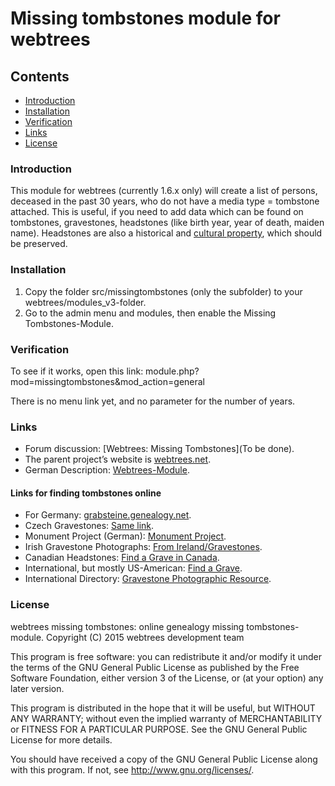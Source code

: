# Missing tombstones module for webtrees


## Contents

* [Introduction](#introduction)
* [Installation](#installation)
* [Verification](#verification)
* [Links](#links)
* [License](#license)

### Introduction

This module for webtrees (currently 1.6.x only) will create a list of persons, deceased in the past 30 years,
who do not have a media type = tombstone attached. This is useful, if you need to add data which can be found
on tombstones, gravestones, headstones (like birth year, year of death, maiden name). Headstones are also a historical and 
[cultural property](https://en.wikipedia.org/wiki/Cultural_property), which should be preserved.


### Installation
1. Copy the folder src/missingtombstones (only the subfolder) to your webtrees/modules_v3-folder.
2. Go to the admin menu and modules, then enable the Missing Tombstones-Module.

### Verification
To see if it works, open this link: 
    module.php?mod=missingtombstones&mod_action=general

There is no menu link yet, and no parameter for the number of years.

### Links
* Forum discussion: [Webtrees: Missing Tombstones](To be done).
* The parent project’s website is [webtrees.net](http://webtrees.net).
* German Description: [Webtrees-Module](https://www.bmarwell.de/projekte/webtrees-module/).

#### Links for finding tombstones online
* For Germany: [grabsteine.genealogy.net](http://grabsteine.genealogy.net).
* Czech Gravestones: [Same link](http://grabsteine.genealogy.net/cemlist.php?n=CZ).
* Monument Project (German): [Monument Project](http://www.denkmalprojekt.org/).
* Irish Gravestone Photographs: [From Ireland/Gravestones](http://www.from-ireland.net/free-gravestone-photographs/).
* Canadian Headstones: [Find a Grave in Canada](http://canadianheadstones.com/findagrave.htm).
* International, but mostly US-American: [Find a Grave](http://www.findagrave.com/). 
* International Directory: [Gravestone Photographic Resource](http://www.gravestonephotos.com/).


### License
webtrees missing tombstones: online genealogy missing tombstones-module.
Copyright (C) 2015 webtrees development team

This program is free software: you can redistribute it and/or modify
it under the terms of the GNU General Public License as published by
the Free Software Foundation, either version 3 of the License, or
(at your option) any later version.

This program is distributed in the hope that it will be useful,
but WITHOUT ANY WARRANTY; without even the implied warranty of
MERCHANTABILITY or FITNESS FOR A PARTICULAR PURPOSE. See the
GNU General Public License for more details.

You should have received a copy of the GNU General Public License
 along with this program. If not, see <http://www.gnu.org/licenses/>.